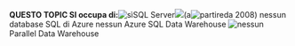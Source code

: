 <Token>**QUESTO TOPIC SI occupa di:**![sì](media/yes-icon.png)SQL Server![](media/no-icon.png)(a![partire](media/no-icon.png)da 2008) nessun database SQL di Azure nessun Azure SQL Data Warehouse ![nessun](media/no-icon.png)Parallel Data Warehouse</Token>

